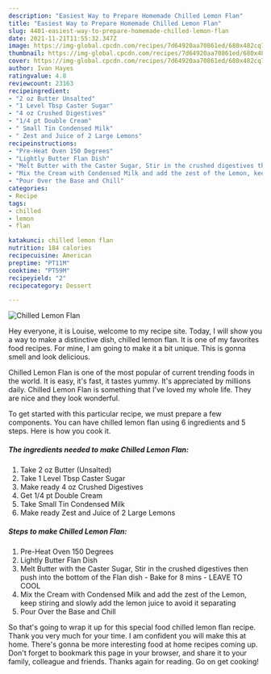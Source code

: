 ```yaml
---
description: "Easiest Way to Prepare Homemade Chilled Lemon Flan"
title: "Easiest Way to Prepare Homemade Chilled Lemon Flan"
slug: 4401-easiest-way-to-prepare-homemade-chilled-lemon-flan
date: 2021-11-21T11:55:32.347Z
image: https://img-global.cpcdn.com/recipes/7d64920aa70861ed/680x482cq70/chilled-lemon-flan-recipe-main-photo.jpg
thumbnail: https://img-global.cpcdn.com/recipes/7d64920aa70861ed/680x482cq70/chilled-lemon-flan-recipe-main-photo.jpg
cover: https://img-global.cpcdn.com/recipes/7d64920aa70861ed/680x482cq70/chilled-lemon-flan-recipe-main-photo.jpg
author: Ivan Hayes
ratingvalue: 4.8
reviewcount: 23163
recipeingredient:
- "2 oz Butter Unsalted"
- "1 Level Tbsp Caster Sugar"
- "4 oz Crushed Digestives"
- "1/4 pt Double Cream"
- " Small Tin Condensed Milk"
- " Zest and Juice of 2 Large Lemons"
recipeinstructions:
- "Pre-Heat Oven 150 Degrees"
- "Lightly Butter Flan Dish"
- "Melt Butter with the Caster Sugar, Stir in the crushed digestives then push into the bottom of the Flan dish - Bake for 8 mins - LEAVE TO COOL"
- "Mix the Cream with Condensed Milk and add the zest of the Lemon, keep stiring and slowly add the lemon juice to avoid it separating"
- "Pour Over the Base and Chill"
categories:
- Recipe
tags:
- chilled
- lemon
- flan

katakunci: chilled lemon flan 
nutrition: 184 calories
recipecuisine: American
preptime: "PT11M"
cooktime: "PT59M"
recipeyield: "2"
recipecategory: Dessert

---
```



![Chilled Lemon Flan](https://img-global.cpcdn.com/recipes/7d64920aa70861ed/680x482cq70/chilled-lemon-flan-recipe-main-photo.jpg)

Hey everyone, it is Louise, welcome to my recipe site. Today, I will show you a way to make a distinctive dish, chilled lemon flan. It is one of my favorites food recipes. For mine, I am going to make it a bit unique. This is gonna smell and look delicious.



Chilled Lemon Flan is one of the most popular of current trending foods in the world. It is easy, it's fast, it tastes yummy. It's appreciated by millions daily. Chilled Lemon Flan is something that I've loved my whole life. They are nice and they look wonderful.


To get started with this particular recipe, we must prepare a few components. You can have chilled lemon flan using 6 ingredients and 5 steps. Here is how you cook it.

<!--inarticleads1-->

##### The ingredients needed to make Chilled Lemon Flan:

1. Take 2 oz Butter (Unsalted)
1. Take 1 Level Tbsp Caster Sugar
1. Make ready 4 oz Crushed Digestives
1. Get 1/4 pt Double Cream
1. Take  Small Tin Condensed Milk
1. Make ready  Zest and Juice of 2 Large Lemons




<!--inarticleads2-->

##### Steps to make Chilled Lemon Flan:

1. Pre-Heat Oven 150 Degrees
1. Lightly Butter Flan Dish
1. Melt Butter with the Caster Sugar, Stir in the crushed digestives then push into the bottom of the Flan dish - Bake for 8 mins - LEAVE TO COOL
1. Mix the Cream with Condensed Milk and add the zest of the Lemon, keep stiring and slowly add the lemon juice to avoid it separating
1. Pour Over the Base and Chill




So that's going to wrap it up for this special food chilled lemon flan recipe. Thank you very much for your time. I am confident you will make this at home. There's gonna be more interesting food at home recipes coming up. Don't forget to bookmark this page in your browser, and share it to your family, colleague and friends. Thanks again for reading. Go on get cooking!
